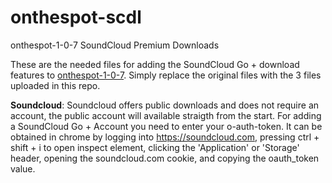 # onthespot-scdl
onthespot-1-0-7 SoundCloud Premium Downloads

These are the needed files for adding the SoundCloud Go + download features to [onthespot-1-0-7](https://github.com/justin025/onthespot/releases/tag/v1.0.7).
Simply replace the original files with the 3 files uploaded in this repo.


**Soundcloud**: Soundcloud offers public downloads and does not require an account, the public account will available straigth from the start. For adding a SoundCloud Go + Account you need to enter your o-auth-token. It can be obtained in chrome by logging into https://soundcloud.com, pressing ctrl + shift + i to open inspect element, clicking the 'Application' or 'Storage' header, opening the soundcloud.com cookie, and copying the oauth_token value.
